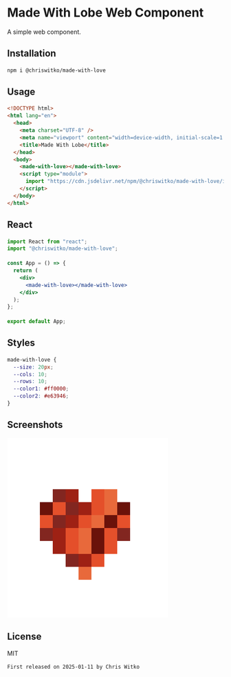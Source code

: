 # Made With Lobe Web Component

A simple web component.

## Installation

```bash
npm i @chriswitko/made-with-love
```

## Usage

```html
<!DOCTYPE html>
<html lang="en">
  <head>
    <meta charset="UTF-8" />
    <meta name="viewport" content="width=device-width, initial-scale=1.0" />
    <title>Made With Lobe</title>
  </head>
  <body>
    <made-with-love></made-with-love>
    <script type="module">
      import "https://cdn.jsdelivr.net/npm/@chriswitko/made-with-love/index.js";
    </script>
  </body>
</html>
```

## React

```jsx
import React from "react";
import "@chriswitko/made-with-love";

const App = () => {
  return (
    <div>
      <made-with-love></made-with-love>
    </div>
  );
};

export default App;
```

## Styles

```css
made-with-love {
  --size: 20px;
  --cols: 10;
  --rows: 10;
  --color1: #ff0000;
  --color2: #e63946;
}
```

## Screenshots

![Screenshot](./screenshots/screenshot-1.png)

## License

MIT

```
First released on 2025-01-11 by Chris Witko
```
